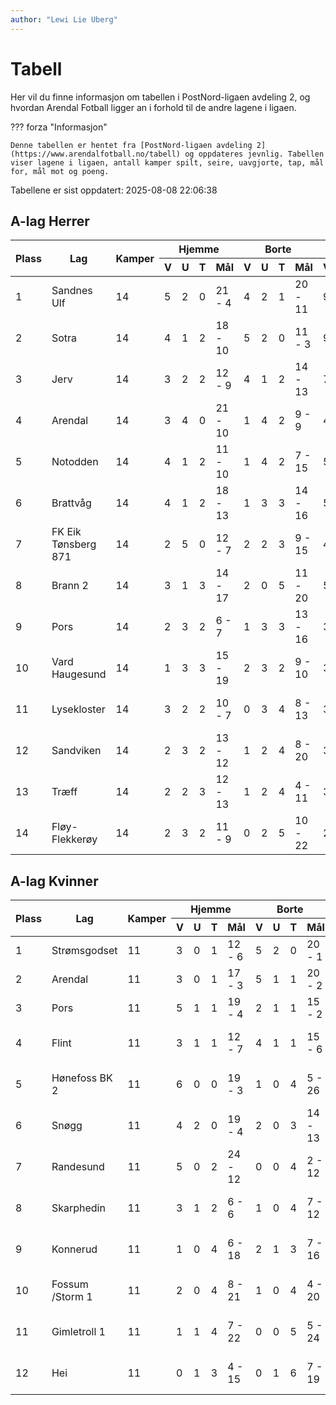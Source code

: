 ```yaml
---
author: "Lewi Lie Uberg"
---
```


# Tabell

Her vil du finne informasjon om tabellen i PostNord-ligaen avdeling 2, og hvordan Arendal Fotball ligger an i forhold til de andre lagene i ligaen.

??? forza "Informasjon"

    Denne tabellen er hentet fra [PostNord-ligaen avdeling 2](https://www.arendalfotball.no/tabell) og oppdateres jevnlig. Tabellen viser lagene i ligaen, antall kamper spilt, seire, uavgjorte, tap, mål for, mål mot og poeng.

Tabellene er sist oppdatert: 2025-08-08 22:06:38

## A-lag Herrer

<table>
  <thead>
    <tr class="row-highlight">
      <th rowspan="2">Plass</th>
      <th rowspan="2">Lag</th>
      <th rowspan="2">Kamper</th>
      <th colspan="4">Hjemme</th>
      <th colspan="4">Borte</th>
      <th colspan="5">Total</th>
      <th rowspan="2">Poeng</th>
    </tr>
    <tr class="row-highlight">
      <th>V</th>
      <th>U</th>
      <th>T</th>
      <th>Mål</th>
      <th>V</th>
      <th>U</th>
      <th>T</th>
      <th>Mål</th>
      <th>V</th>
      <th>U</th>
      <th>T</th>
      <th>Mål</th>
      <th>Diff</th>
    </tr>
  </thead>
  <tbody>
    <tr>
      <td>1</td>
      <td>Sandnes Ulf</td>
      <td>14</td>
      <td>5</td>
      <td>2</td>
      <td>0</td>
      <td>21 - 4</td>
      <td>4</td>
      <td>2</td>
      <td>1</td>
      <td>20 - 11</td>
      <td>9</td>
      <td>4</td>
      <td>1</td>
      <td>41 - 15</td>
      <td>26</td>
      <td>31</td>
    </tr>
    <tr>
      <td>2</td>
      <td>Sotra</td>
      <td>14</td>
      <td>4</td>
      <td>1</td>
      <td>2</td>
      <td>18 - 10</td>
      <td>5</td>
      <td>2</td>
      <td>0</td>
      <td>11 - 3</td>
      <td>9</td>
      <td>3</td>
      <td>2</td>
      <td>29 - 13</td>
      <td>16</td>
      <td>30</td>
    </tr>
    <tr>
      <td>3</td>
      <td>Jerv</td>
      <td>14</td>
      <td>3</td>
      <td>2</td>
      <td>2</td>
      <td>12 - 9</td>
      <td>4</td>
      <td>1</td>
      <td>2</td>
      <td>14 - 13</td>
      <td>7</td>
      <td>3</td>
      <td>4</td>
      <td>26 - 22</td>
      <td>4</td>
      <td>24</td>
    </tr>
    <tr class="row-highlight">
      <td>4</td>
      <td>Arendal</td>
      <td>14</td>
      <td>3</td>
      <td>4</td>
      <td>0</td>
      <td>21 - 10</td>
      <td>1</td>
      <td>4</td>
      <td>2</td>
      <td>9 - 9</td>
      <td>4</td>
      <td>8</td>
      <td>2</td>
      <td>30 - 19</td>
      <td>11</td>
      <td>20</td>
    </tr>
    <tr>
      <td>5</td>
      <td>Notodden</td>
      <td>14</td>
      <td>4</td>
      <td>1</td>
      <td>2</td>
      <td>11 - 10</td>
      <td>1</td>
      <td>4</td>
      <td>2</td>
      <td>7 - 15</td>
      <td>5</td>
      <td>5</td>
      <td>4</td>
      <td>18 - 25</td>
      <td>-7</td>
      <td>20</td>
    </tr>
    <tr>
      <td>6</td>
      <td>Brattvåg</td>
      <td>14</td>
      <td>4</td>
      <td>1</td>
      <td>2</td>
      <td>18 - 13</td>
      <td>1</td>
      <td>3</td>
      <td>3</td>
      <td>14 - 16</td>
      <td>5</td>
      <td>4</td>
      <td>5</td>
      <td>32 - 29</td>
      <td>3</td>
      <td>19</td>
    </tr>
    <tr>
      <td>7</td>
      <td>FK Eik Tønsberg 871</td>
      <td>14</td>
      <td>2</td>
      <td>5</td>
      <td>0</td>
      <td>12 - 7</td>
      <td>2</td>
      <td>2</td>
      <td>3</td>
      <td>9 - 15</td>
      <td>4</td>
      <td>7</td>
      <td>3</td>
      <td>21 - 22</td>
      <td>-1</td>
      <td>19</td>
    </tr>
    <tr>
      <td>8</td>
      <td>Brann  2</td>
      <td>14</td>
      <td>3</td>
      <td>1</td>
      <td>3</td>
      <td>14 - 17</td>
      <td>2</td>
      <td>0</td>
      <td>5</td>
      <td>11 - 20</td>
      <td>5</td>
      <td>1</td>
      <td>8</td>
      <td>25 - 37</td>
      <td>-12</td>
      <td>16</td>
    </tr>
    <tr>
      <td>9</td>
      <td>Pors</td>
      <td>14</td>
      <td>2</td>
      <td>3</td>
      <td>2</td>
      <td>6 - 7</td>
      <td>1</td>
      <td>3</td>
      <td>3</td>
      <td>13 - 16</td>
      <td>3</td>
      <td>6</td>
      <td>5</td>
      <td>19 - 23</td>
      <td>-4</td>
      <td>15</td>
    </tr>
    <tr>
      <td>10</td>
      <td>Vard Haugesund</td>
      <td>14</td>
      <td>1</td>
      <td>3</td>
      <td>3</td>
      <td>15 - 19</td>
      <td>2</td>
      <td>3</td>
      <td>2</td>
      <td>9 - 10</td>
      <td>3</td>
      <td>6</td>
      <td>5</td>
      <td>24 - 29</td>
      <td>-5</td>
      <td>15</td>
    </tr>
    <tr>
      <td>11</td>
      <td>Lysekloster</td>
      <td>14</td>
      <td>3</td>
      <td>2</td>
      <td>2</td>
      <td>10 - 7</td>
      <td>0</td>
      <td>3</td>
      <td>4</td>
      <td>8 - 13</td>
      <td>3</td>
      <td>5</td>
      <td>6</td>
      <td>18 - 20</td>
      <td>-2</td>
      <td>14</td>
    </tr>
    <tr>
      <td>12</td>
      <td>Sandviken</td>
      <td>14</td>
      <td>2</td>
      <td>3</td>
      <td>2</td>
      <td>13 - 12</td>
      <td>1</td>
      <td>2</td>
      <td>4</td>
      <td>8 - 20</td>
      <td>3</td>
      <td>5</td>
      <td>6</td>
      <td>21 - 32</td>
      <td>-11</td>
      <td>14</td>
    </tr>
    <tr>
      <td>13</td>
      <td>Træff</td>
      <td>14</td>
      <td>2</td>
      <td>2</td>
      <td>3</td>
      <td>12 - 13</td>
      <td>1</td>
      <td>2</td>
      <td>4</td>
      <td>4 - 11</td>
      <td>3</td>
      <td>4</td>
      <td>7</td>
      <td>16 - 24</td>
      <td>-8</td>
      <td>13</td>
    </tr>
    <tr>
      <td>14</td>
      <td>Fløy-Flekkerøy</td>
      <td>14</td>
      <td>2</td>
      <td>3</td>
      <td>2</td>
      <td>11 - 9</td>
      <td>0</td>
      <td>2</td>
      <td>5</td>
      <td>10 - 22</td>
      <td>2</td>
      <td>5</td>
      <td>7</td>
      <td>21 - 31</td>
      <td>-10</td>
      <td>11</td>
    </tr>
  </tbody>
</table>

## A-lag Kvinner

<table>
  <thead>
    <tr class="row-highlight">
      <th rowspan="2">Plass</th>
      <th rowspan="2">Lag</th>
      <th rowspan="2">Kamper</th>
      <th colspan="4">Hjemme</th>
      <th colspan="4">Borte</th>
      <th colspan="5">Total</th>
      <th rowspan="2">Poeng</th>
    </tr>
    <tr class="row-highlight">
      <th>V</th>
      <th>U</th>
      <th>T</th>
      <th>Mål</th>
      <th>V</th>
      <th>U</th>
      <th>T</th>
      <th>Mål</th>
      <th>V</th>
      <th>U</th>
      <th>T</th>
      <th>Mål</th>
      <th>Diff</th>
    </tr>
  </thead>
  <tbody>
    <tr>
      <td>1</td>
      <td>Strømsgodset</td>
      <td>11</td>
      <td>3</td>
      <td>0</td>
      <td>1</td>
      <td>12 - 6</td>
      <td>5</td>
      <td>2</td>
      <td>0</td>
      <td>20 - 1</td>
      <td>8</td>
      <td>2</td>
      <td>1</td>
      <td>32 - 7</td>
      <td>25</td>
      <td>26</td>
    </tr>
    <tr class="row-highlight">
      <td>2</td>
      <td>Arendal</td>
      <td>11</td>
      <td>3</td>
      <td>0</td>
      <td>1</td>
      <td>17 - 3</td>
      <td>5</td>
      <td>1</td>
      <td>1</td>
      <td>20 - 2</td>
      <td>8</td>
      <td>1</td>
      <td>2</td>
      <td>37 - 5</td>
      <td>32</td>
      <td>25</td>
    </tr>
    <tr>
      <td>3</td>
      <td>Pors</td>
      <td>11</td>
      <td>5</td>
      <td>1</td>
      <td>1</td>
      <td>19 - 4</td>
      <td>2</td>
      <td>1</td>
      <td>1</td>
      <td>15 - 2</td>
      <td>7</td>
      <td>2</td>
      <td>2</td>
      <td>34 - 6</td>
      <td>28</td>
      <td>23</td>
    </tr>
    <tr>
      <td>4</td>
      <td>Flint</td>
      <td>11</td>
      <td>3</td>
      <td>1</td>
      <td>1</td>
      <td>12 - 7</td>
      <td>4</td>
      <td>1</td>
      <td>1</td>
      <td>15 - 6</td>
      <td>7</td>
      <td>2</td>
      <td>2</td>
      <td>27 - 13</td>
      <td>14</td>
      <td>23</td>
    </tr>
    <tr>
      <td>5</td>
      <td>Hønefoss BK 2</td>
      <td>11</td>
      <td>6</td>
      <td>0</td>
      <td>0</td>
      <td>19 - 3</td>
      <td>1</td>
      <td>0</td>
      <td>4</td>
      <td>5 - 26</td>
      <td>7</td>
      <td>0</td>
      <td>4</td>
      <td>24 - 29</td>
      <td>-5</td>
      <td>21</td>
    </tr>
    <tr>
      <td>6</td>
      <td>Snøgg</td>
      <td>11</td>
      <td>4</td>
      <td>2</td>
      <td>0</td>
      <td>19 - 4</td>
      <td>2</td>
      <td>0</td>
      <td>3</td>
      <td>14 - 13</td>
      <td>6</td>
      <td>2</td>
      <td>3</td>
      <td>33 - 17</td>
      <td>16</td>
      <td>20</td>
    </tr>
    <tr>
      <td>7</td>
      <td>Randesund</td>
      <td>11</td>
      <td>5</td>
      <td>0</td>
      <td>2</td>
      <td>24 - 12</td>
      <td>0</td>
      <td>0</td>
      <td>4</td>
      <td>2 - 12</td>
      <td>5</td>
      <td>0</td>
      <td>6</td>
      <td>26 - 24</td>
      <td>2</td>
      <td>15</td>
    </tr>
    <tr>
      <td>8</td>
      <td>Skarphedin</td>
      <td>11</td>
      <td>3</td>
      <td>1</td>
      <td>2</td>
      <td>6 - 6</td>
      <td>1</td>
      <td>0</td>
      <td>4</td>
      <td>7 - 12</td>
      <td>4</td>
      <td>1</td>
      <td>6</td>
      <td>13 - 18</td>
      <td>-5</td>
      <td>13</td>
    </tr>
    <tr>
      <td>9</td>
      <td>Konnerud</td>
      <td>11</td>
      <td>1</td>
      <td>0</td>
      <td>4</td>
      <td>6 - 18</td>
      <td>2</td>
      <td>1</td>
      <td>3</td>
      <td>7 - 16</td>
      <td>3</td>
      <td>1</td>
      <td>7</td>
      <td>13 - 34</td>
      <td>-21</td>
      <td>10</td>
    </tr>
    <tr>
      <td>10</td>
      <td>Fossum /Storm 1</td>
      <td>11</td>
      <td>2</td>
      <td>0</td>
      <td>4</td>
      <td>8 - 21</td>
      <td>1</td>
      <td>0</td>
      <td>4</td>
      <td>4 - 20</td>
      <td>3</td>
      <td>0</td>
      <td>8</td>
      <td>12 - 41</td>
      <td>-29</td>
      <td>9</td>
    </tr>
    <tr>
      <td>11</td>
      <td>Gimletroll 1</td>
      <td>11</td>
      <td>1</td>
      <td>1</td>
      <td>4</td>
      <td>7 - 22</td>
      <td>0</td>
      <td>0</td>
      <td>5</td>
      <td>5 - 24</td>
      <td>1</td>
      <td>1</td>
      <td>9</td>
      <td>12 - 46</td>
      <td>-34</td>
      <td>4</td>
    </tr>
    <tr>
      <td>12</td>
      <td>Hei</td>
      <td>11</td>
      <td>0</td>
      <td>1</td>
      <td>3</td>
      <td>4 - 15</td>
      <td>0</td>
      <td>1</td>
      <td>6</td>
      <td>7 - 19</td>
      <td>0</td>
      <td>2</td>
      <td>9</td>
      <td>11 - 34</td>
      <td>-23</td>
      <td>2</td>
    </tr>
  </tbody>
</table>
